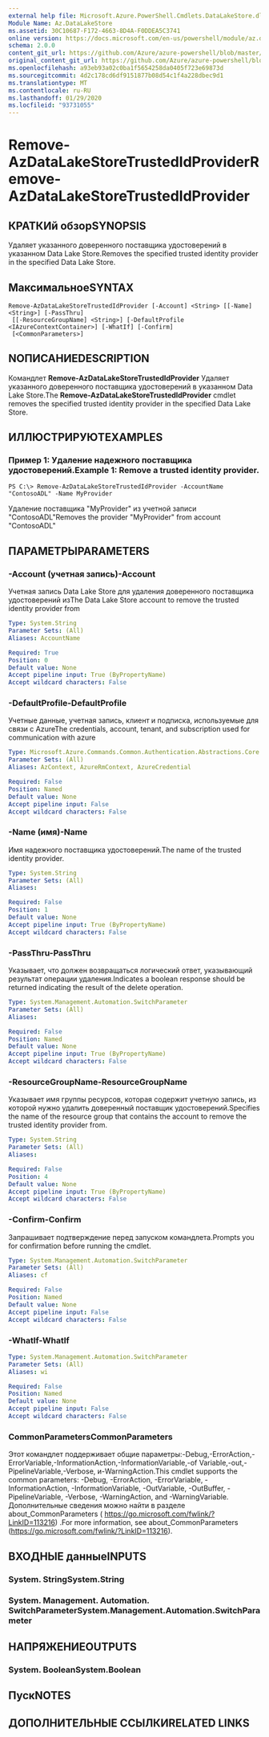 ```yaml
---
external help file: Microsoft.Azure.PowerShell.Cmdlets.DataLakeStore.dll-Help.xml
Module Name: Az.DataLakeStore
ms.assetid: 30C10687-F172-4663-8D4A-F0DDEA5C3741
online version: https://docs.microsoft.com/en-us/powershell/module/az.datalakestore/remove-azdatalakestoretrustedidprovider
schema: 2.0.0
content_git_url: https://github.com/Azure/azure-powershell/blob/master/src/DataLakeStore/DataLakeStore/help/Remove-AzDataLakeStoreTrustedIdProvider.md
original_content_git_url: https://github.com/Azure/azure-powershell/blob/master/src/DataLakeStore/DataLakeStore/help/Remove-AzDataLakeStoreTrustedIdProvider.md
ms.openlocfilehash: a93eb93a02c0ba1f5654258da0405f723e69873d
ms.sourcegitcommit: 4d2c178cd6df9151877b08d54c1f4a228dbec9d1
ms.translationtype: MT
ms.contentlocale: ru-RU
ms.lasthandoff: 01/29/2020
ms.locfileid: "93731055"
---
```

# <span data-ttu-id="e9f62-101">Remove-AzDataLakeStoreTrustedIdProvider</span><span class="sxs-lookup"><span data-stu-id="e9f62-101">Remove-AzDataLakeStoreTrustedIdProvider</span></span>

## <span data-ttu-id="e9f62-102">КРАТКИй обзор</span><span class="sxs-lookup"><span data-stu-id="e9f62-102">SYNOPSIS</span></span>
<span data-ttu-id="e9f62-103">Удаляет указанного доверенного поставщика удостоверений в указанном Data Lake Store.</span><span class="sxs-lookup"><span data-stu-id="e9f62-103">Removes the specified trusted identity provider in the specified Data Lake Store.</span></span>

## <span data-ttu-id="e9f62-104">Максимальное</span><span class="sxs-lookup"><span data-stu-id="e9f62-104">SYNTAX</span></span>

```
Remove-AzDataLakeStoreTrustedIdProvider [-Account] <String> [[-Name] <String>] [-PassThru]
 [[-ResourceGroupName] <String>] [-DefaultProfile <IAzureContextContainer>] [-WhatIf] [-Confirm]
 [<CommonParameters>]
```

## <span data-ttu-id="e9f62-105">NОПИСАНИЕ</span><span class="sxs-lookup"><span data-stu-id="e9f62-105">DESCRIPTION</span></span>
<span data-ttu-id="e9f62-106">Командлет **Remove-AzDataLakeStoreTrustedIdProvider** Удаляет указанного доверенного поставщика удостоверений в указанном Data Lake Store.</span><span class="sxs-lookup"><span data-stu-id="e9f62-106">The **Remove-AzDataLakeStoreTrustedIdProvider** cmdlet removes the specified trusted identity provider in the specified Data Lake Store.</span></span>

## <span data-ttu-id="e9f62-107">ИЛЛЮСТРИРУЮТ</span><span class="sxs-lookup"><span data-stu-id="e9f62-107">EXAMPLES</span></span>

### <span data-ttu-id="e9f62-108">Пример 1: Удаление надежного поставщика удостоверений.</span><span class="sxs-lookup"><span data-stu-id="e9f62-108">Example 1: Remove a trusted identity provider.</span></span>
```
PS C:\> Remove-AzDataLakeStoreTrustedIdProvider -AccountName "ContosoADL" -Name MyProvider
```

<span data-ttu-id="e9f62-109">Удаление поставщика "MyProvider" из учетной записи "ContosoADL"</span><span class="sxs-lookup"><span data-stu-id="e9f62-109">Removes the provider "MyProvider" from account "ContosoADL"</span></span>

## <span data-ttu-id="e9f62-110">ПАРАМЕТРЫ</span><span class="sxs-lookup"><span data-stu-id="e9f62-110">PARAMETERS</span></span>

### <span data-ttu-id="e9f62-111">-Account (учетная запись)</span><span class="sxs-lookup"><span data-stu-id="e9f62-111">-Account</span></span>
<span data-ttu-id="e9f62-112">Учетная запись Data Lake Store для удаления доверенного поставщика удостоверений из</span><span class="sxs-lookup"><span data-stu-id="e9f62-112">The Data Lake Store account to remove the trusted identity provider from</span></span>

```yaml
Type: System.String
Parameter Sets: (All)
Aliases: AccountName

Required: True
Position: 0
Default value: None
Accept pipeline input: True (ByPropertyName)
Accept wildcard characters: False
```

### <span data-ttu-id="e9f62-113">-DefaultProfile</span><span class="sxs-lookup"><span data-stu-id="e9f62-113">-DefaultProfile</span></span>
<span data-ttu-id="e9f62-114">Учетные данные, учетная запись, клиент и подписка, используемые для связи с Azure</span><span class="sxs-lookup"><span data-stu-id="e9f62-114">The credentials, account, tenant, and subscription used for communication with azure</span></span>

```yaml
Type: Microsoft.Azure.Commands.Common.Authentication.Abstractions.Core.IAzureContextContainer
Parameter Sets: (All)
Aliases: AzContext, AzureRmContext, AzureCredential

Required: False
Position: Named
Default value: None
Accept pipeline input: False
Accept wildcard characters: False
```

### <span data-ttu-id="e9f62-115">-Name (имя)</span><span class="sxs-lookup"><span data-stu-id="e9f62-115">-Name</span></span>
<span data-ttu-id="e9f62-116">Имя надежного поставщика удостоверений.</span><span class="sxs-lookup"><span data-stu-id="e9f62-116">The name of the trusted identity provider.</span></span>

```yaml
Type: System.String
Parameter Sets: (All)
Aliases:

Required: False
Position: 1
Default value: None
Accept pipeline input: True (ByPropertyName)
Accept wildcard characters: False
```

### <span data-ttu-id="e9f62-117">-PassThru</span><span class="sxs-lookup"><span data-stu-id="e9f62-117">-PassThru</span></span>
<span data-ttu-id="e9f62-118">Указывает, что должен возвращаться логический ответ, указывающий результат операции удаления.</span><span class="sxs-lookup"><span data-stu-id="e9f62-118">Indicates a boolean response should be returned indicating the result of the delete operation.</span></span>

```yaml
Type: System.Management.Automation.SwitchParameter
Parameter Sets: (All)
Aliases:

Required: False
Position: Named
Default value: None
Accept pipeline input: True (ByPropertyName)
Accept wildcard characters: False
```

### <span data-ttu-id="e9f62-119">-ResourceGroupName</span><span class="sxs-lookup"><span data-stu-id="e9f62-119">-ResourceGroupName</span></span>
<span data-ttu-id="e9f62-120">Указывает имя группы ресурсов, которая содержит учетную запись, из которой нужно удалить доверенный поставщик удостоверений.</span><span class="sxs-lookup"><span data-stu-id="e9f62-120">Specifies the name of the resource group that contains the account to remove the trusted identity provider from.</span></span>

```yaml
Type: System.String
Parameter Sets: (All)
Aliases:

Required: False
Position: 4
Default value: None
Accept pipeline input: True (ByPropertyName)
Accept wildcard characters: False
```

### <span data-ttu-id="e9f62-121">-Confirm</span><span class="sxs-lookup"><span data-stu-id="e9f62-121">-Confirm</span></span>
<span data-ttu-id="e9f62-122">Запрашивает подтверждение перед запуском командлета.</span><span class="sxs-lookup"><span data-stu-id="e9f62-122">Prompts you for confirmation before running the cmdlet.</span></span>

```yaml
Type: System.Management.Automation.SwitchParameter
Parameter Sets: (All)
Aliases: cf

Required: False
Position: Named
Default value: None
Accept pipeline input: False
Accept wildcard characters: False
```

### <span data-ttu-id="e9f62-123">-WhatIf</span><span class="sxs-lookup"><span data-stu-id="e9f62-123">-WhatIf</span></span>
```yaml
Type: System.Management.Automation.SwitchParameter
Parameter Sets: (All)
Aliases: wi

Required: False
Position: Named
Default value: None
Accept pipeline input: False
Accept wildcard characters: False
```

### <span data-ttu-id="e9f62-124">CommonParameters</span><span class="sxs-lookup"><span data-stu-id="e9f62-124">CommonParameters</span></span>
<span data-ttu-id="e9f62-125">Этот командлет поддерживает общие параметры:-Debug,-ErrorAction,-ErrorVariable,-InformationAction,-InformationVariable,-of Variable,-out,-PipelineVariable,-Verbose, и-WarningAction.</span><span class="sxs-lookup"><span data-stu-id="e9f62-125">This cmdlet supports the common parameters: -Debug, -ErrorAction, -ErrorVariable, -InformationAction, -InformationVariable, -OutVariable, -OutBuffer, -PipelineVariable, -Verbose, -WarningAction, and -WarningVariable.</span></span> <span data-ttu-id="e9f62-126">Дополнительные сведения можно найти в разделе about_CommonParameters ( https://go.microsoft.com/fwlink/?LinkID=113216) .</span><span class="sxs-lookup"><span data-stu-id="e9f62-126">For more information, see about_CommonParameters (https://go.microsoft.com/fwlink/?LinkID=113216).</span></span>

## <span data-ttu-id="e9f62-127">ВХОДНЫЕ данные</span><span class="sxs-lookup"><span data-stu-id="e9f62-127">INPUTS</span></span>

### <span data-ttu-id="e9f62-128">System. String</span><span class="sxs-lookup"><span data-stu-id="e9f62-128">System.String</span></span>

### <span data-ttu-id="e9f62-129">System. Management. Automation. SwitchParameter</span><span class="sxs-lookup"><span data-stu-id="e9f62-129">System.Management.Automation.SwitchParameter</span></span>

## <span data-ttu-id="e9f62-130">НАПРЯЖЕНИЕ</span><span class="sxs-lookup"><span data-stu-id="e9f62-130">OUTPUTS</span></span>

### <span data-ttu-id="e9f62-131">System. Boolean</span><span class="sxs-lookup"><span data-stu-id="e9f62-131">System.Boolean</span></span>

## <span data-ttu-id="e9f62-132">Пуск</span><span class="sxs-lookup"><span data-stu-id="e9f62-132">NOTES</span></span>

## <span data-ttu-id="e9f62-133">ДОПОЛНИТЕЛЬНЫЕ ССЫЛКИ</span><span class="sxs-lookup"><span data-stu-id="e9f62-133">RELATED LINKS</span></span>
